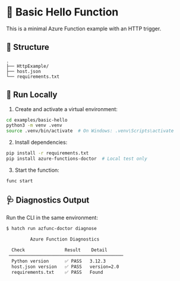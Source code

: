 # 🔪 Basic Hello Function

This is a minimal Azure Function example with an HTTP trigger.

## 📁 Structure

```
.
├── HttpExample/
├── host.json
└── requirements.txt
```

## 🚀 Run Locally

1. Create and activate a virtual environment:

```bash
cd examples/basic-hello
python3 -m venv .venv
source .venv/bin/activate  # On Windows: .venv\Scripts\activate
```

2. Install dependencies:

```bash
pip install -r requirements.txt
pip install azure-functions-doctor  # Local test only
```

3. Start the function:

```bash
func start
```

## 🩺 Diagnostics Output

Run the CLI in the same environment:

```bash
$ hatch run azfunc-doctor diagnose

         Azure Function Diagnostics          
                                             
  Check               Result    Detail       
 ─────────────────────────────────────────── 
  Python version      ✅ PASS   3.12.3       
  host.json version   ✅ PASS   version=2.0  
  requirements.txt    ✅ PASS   Found        
```
